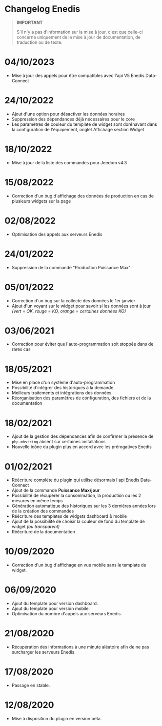 # Changelog Enedis

>**IMPORTANT**
>
>S'il n'y a pas d'information sur la mise à jour, c'est que celle-ci concerne uniquement de la mise à jour de documentation, de traduction ou de texte.

# 04/10/2023

- Mise à jour des appels pour être compatibles avec l'api V5 Enedis Data-Connect

# 24/10/2022

- Ajout d'une option pour désactiver les données horaires
- Suppression des dépendances déjà nécessaires pour le core
- Les paramètres de couleur du template de widget sont dorénavant dans la configuration de l'équipement, onglet Affichage section Widget

# 18/10/2022

- Mise à jour de la liste des commandes pour Jeedom v4.3

# 15/08/2022

- Correction d'un bug d'affichage des données de production en cas de plusieurs widgets sur la page

# 02/08/2022

- Optimisation des appels aux serveurs Enedis

# 24/01/2022

- Suppression de la commande "Production Puissance Max"

# 05/01/2022

- Correction d'un bug sur la collecte des données le 1er janvier
- Ajout d'un voyant sur le widget pour savoir si les données sont à jour *(vert = OK, rouge = KO, orange = certaines données KO)*

# 03/06/2021

- Correction pour éviter que l'auto-programmation soit stoppée dans de rares cas

# 18/05/2021

- Mise en place d'un système d'auto-programmation
- Possibilité d'intégrer des historiques à la demande
- Meilleurs traitements et intégrations des données
- Réorganisation des paramètres de configuration, des fichiers et de la documentation

# 18/02/2021

- Ajout de la gestion des dépendances afin de confirmer la présence de `php-mbstring` absent sur certaines installations
- Nouvelle icône du plugin plus en accord avec les prérogatives Enedis

# 01/02/2021

- Réécriture complète du plugin qui utilise désormais l'api Enedis Data-Connect
- Ajout de la commande **Puissance Max/jour**
- Possibilité de récupérer la consommation, la production ou les 2 mesures en même temps
- Génération automatique des historiques sur les 3 dernières années lors de la création des commandes
- Réécriture des templates de widgets dashboard & mobile
- Ajout de la possibilité de choisir la couleur de fond du template de widget *(ou transparent)*
- Réécriture de la documentation

# 10/09/2020

- Correction d'un bug d'affichage en vue mobile sans le template de widget.

# 06/09/2020

- Ajout du template pour version dashboard.
- Ajout du template pour version mobile.
- Optimisation du nombre d'appels aux serveurs Enedis.

# 21/08/2020

- Récupération des informations à une minute aléatoire afin de ne pas surcharger les serveurs Enedis.

# 17/08/2020

- Passage en stable.

# 12/08/2020

- Mise à disposition du plugin en version beta.
